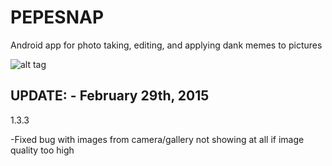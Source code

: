 **PEPESNAP**
=======

Android app for photo taking, editing, and applying dank memes to pictures

![alt tag](https://raw.githubusercontent.com/jonnybegood123/PepeSnap/master/app/src/main/res/drawable/splash.png)

**UPDATE:** - February 29th, 2015
-----------
1.3.3

-Fixed bug with images from camera/gallery not showing at all if image quality too high
